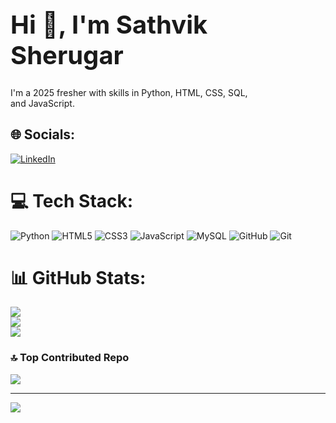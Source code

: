 <h1 style = font-size:2.5rem; font-weight:bold>
Hi 👋, I'm Sathvik Sherugar<br></h1>
I'm a 2025 fresher with skills in Python, HTML, CSS, SQL, <br>and JavaScript.


## 🌐 Socials:
[![LinkedIn](https://img.shields.io/badge/LinkedIn-%230077B5.svg?logo=linkedin&logoColor=white)](https://linkedin.com/in/Sathviksherugar) 

# 💻 Tech Stack:
![Python](https://img.shields.io/badge/python-3670A0?style=for-the-badge&logo=python&logoColor=ffdd54) ![HTML5](https://img.shields.io/badge/html5-%23E34F26.svg?style=for-the-badge&logo=html5&logoColor=white) ![CSS3](https://img.shields.io/badge/css3-%231572B6.svg?style=for-the-badge&logo=css3&logoColor=white) ![JavaScript](https://img.shields.io/badge/javascript-%23323330.svg?style=for-the-badge&logo=javascript&logoColor=%23F7DF1E) ![MySQL](https://img.shields.io/badge/mysql-4479A1.svg?style=for-the-badge&logo=mysql&logoColor=white) ![GitHub](https://img.shields.io/badge/github-%23121011.svg?style=for-the-badge&logo=github&logoColor=white) ![Git](https://img.shields.io/badge/git-%23F05033.svg?style=for-the-badge&logo=git&logoColor=white)
# 📊 GitHub Stats:
![](https://github-readme-stats.vercel.app/api?username=sathviksherugar&theme=dark&hide_border=false&include_all_commits=false&count_private=false)<br/>
![](https://nirzak-streak-stats.vercel.app/?user=sathviksherugar&theme=dark&hide_border=false)<br/>
![](https://github-readme-stats.vercel.app/api/top-langs/?username=sathviksherugar&theme=dark&hide_border=false&include_all_commits=false&count_private=false&layout=compact)

### 🔝 Top Contributed Repo
![](https://github-contributor-stats.vercel.app/api?username=sathviksherugar&limit=5&theme=dark&combine_all_yearly_contributions=true)

---
[![](https://visitcount.itsvg.in/api?id=sathviksherugar&icon=0&color=0)](https://visitcount.itsvg.in)

<!-- Proudly created with GPRM ( https://gprm.itsvg.in ) -->
